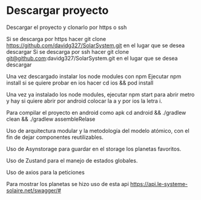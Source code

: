# Descargar proyecto

Descargar el proyecto y clonarlo por https o ssh

Si se descarga por https hacer git clone  https://github.com/davidg327/SolarSystem.git en el lugar que se desea descargar
Si se descarga por ssh hacer git clone  git@github.com:davidg327/SolarSystem.git en el lugar que se desea descargar

Una vez descargado instalar los node modules con npm
Ejecutar npm install si se quiere probar en ios hacer cd ios && pod install

Una vez ya instalado los node modules, ejecutar npm start para abrir metro y hay si quiere abrir por android colocar la
a y por ios la letra i.

Para compilar el proyecto en android como apk 
cd android && ./gradlew clean && ./gradlew assembleRelase


Uso de arquitectura modular y la metodología del modelo atómico, con el fin de dejar componentes
reutilizables.

Uso de Asynstorage para guardar en el storage los planetas favoritos.

Uso de Zustand para el manejo de estados globales.

Uso de axios para la peticiones

Para mostrar los planetas se hizo uso de esta api
https://api.le-systeme-solaire.net/swagger/#
